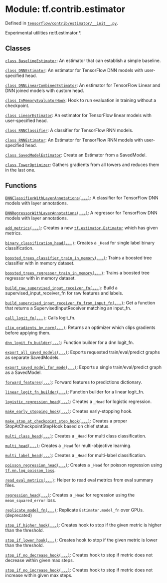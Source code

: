 <div itemscope itemtype="http://developers.google.com/ReferenceObject">
<meta itemprop="name" content="tf.contrib.estimator" />
<meta itemprop="path" content="Stable" />
</div>

# Module: tf.contrib.estimator



Defined in [`tensorflow/contrib/estimator/__init__.py`](/code/stable/tensorflow/contrib/estimator/__init__.py).

Experimental utilities re:tf.estimator.*.

## Classes

[`class BaselineEstimator`](../../tf/contrib/estimator/BaselineEstimator.md): An estimator that can establish a simple baseline.

[`class DNNEstimator`](../../tf/contrib/estimator/DNNEstimator.md): An estimator for TensorFlow DNN models with user-specified head.

[`class DNNLinearCombinedEstimator`](../../tf/contrib/estimator/DNNLinearCombinedEstimator.md): An estimator for TensorFlow Linear and DNN joined models with custom head.

[`class InMemoryEvaluatorHook`](../../tf/contrib/estimator/InMemoryEvaluatorHook.md): Hook to run evaluation in training without a checkpoint.

[`class LinearEstimator`](../../tf/contrib/estimator/LinearEstimator.md): An estimator for TensorFlow linear models with user-specified head.

[`class RNNClassifier`](../../tf/contrib/estimator/RNNClassifier.md): A classifier for TensorFlow RNN models.

[`class RNNEstimator`](../../tf/contrib/estimator/RNNEstimator.md): An Estimator for TensorFlow RNN models with user-specified head.

[`class SavedModelEstimator`](../../tf/contrib/estimator/SavedModelEstimator.md): Create an Estimator from a SavedModel.

[`class TowerOptimizer`](../../tf/contrib/estimator/TowerOptimizer.md): Gathers gradients from all towers and reduces them in the last one.

## Functions

[`DNNClassifierWithLayerAnnotations(...)`](../../tf/contrib/estimator/DNNClassifierWithLayerAnnotations.md): A classifier for TensorFlow DNN models with layer annotations.

[`DNNRegressorWithLayerAnnotations(...)`](../../tf/contrib/estimator/DNNRegressorWithLayerAnnotations.md): A regressor for TensorFlow DNN models with layer annotations.

[`add_metrics(...)`](../../tf/contrib/estimator/add_metrics.md): Creates a new <a href="../../tf/estimator/Estimator.md"><code>tf.estimator.Estimator</code></a> which has given metrics.

[`binary_classification_head(...)`](../../tf/contrib/estimator/binary_classification_head.md): Creates a `_Head` for single label binary classification.

[`boosted_trees_classifier_train_in_memory(...)`](../../tf/contrib/estimator/boosted_trees_classifier_train_in_memory.md): Trains a boosted tree classifier with in memory dataset.

[`boosted_trees_regressor_train_in_memory(...)`](../../tf/contrib/estimator/boosted_trees_regressor_train_in_memory.md): Trains a boosted tree regressor with in memory dataset.

[`build_raw_supervised_input_receiver_fn(...)`](../../tf/contrib/estimator/build_raw_supervised_input_receiver_fn.md): Build a supervised_input_receiver_fn for raw features and labels.

[`build_supervised_input_receiver_fn_from_input_fn(...)`](../../tf/contrib/estimator/build_supervised_input_receiver_fn_from_input_fn.md): Get a function that returns a SupervisedInputReceiver matching an input_fn.

[`call_logit_fn(...)`](../../tf/contrib/estimator/call_logit_fn.md): Calls logit_fn.

[`clip_gradients_by_norm(...)`](../../tf/contrib/estimator/clip_gradients_by_norm.md): Returns an optimizer which clips gradients before applying them.

[`dnn_logit_fn_builder(...)`](../../tf/contrib/estimator/dnn_logit_fn_builder.md): Function builder for a dnn logit_fn.

[`export_all_saved_models(...)`](../../tf/contrib/estimator/export_all_saved_models.md): Exports requested train/eval/predict graphs as separate SavedModels.

[`export_saved_model_for_mode(...)`](../../tf/contrib/estimator/export_saved_model_for_mode.md): Exports a single train/eval/predict graph as a SavedModel.

[`forward_features(...)`](../../tf/contrib/estimator/forward_features.md): Forward features to predictions dictionary.

[`linear_logit_fn_builder(...)`](../../tf/contrib/estimator/linear_logit_fn_builder.md): Function builder for a linear logit_fn.

[`logistic_regression_head(...)`](../../tf/contrib/estimator/logistic_regression_head.md): Creates a `_Head` for logistic regression.

[`make_early_stopping_hook(...)`](../../tf/contrib/estimator/make_early_stopping_hook.md): Creates early-stopping hook.

[`make_stop_at_checkpoint_step_hook(...)`](../../tf/contrib/estimator/make_stop_at_checkpoint_step_hook.md): Creates a proper StopAtCheckpointStepHook based on chief status.

[`multi_class_head(...)`](../../tf/contrib/estimator/multi_class_head.md): Creates a `_Head` for multi class classification.

[`multi_head(...)`](../../tf/contrib/estimator/multi_head.md): Creates a `_Head` for multi-objective learning.

[`multi_label_head(...)`](../../tf/contrib/estimator/multi_label_head.md): Creates a `_Head` for multi-label classification.

[`poisson_regression_head(...)`](../../tf/contrib/estimator/poisson_regression_head.md): Creates a `_Head` for poisson regression using <a href="../../tf/nn/log_poisson_loss.md"><code>tf.nn.log_poisson_loss</code></a>.

[`read_eval_metrics(...)`](../../tf/contrib/estimator/read_eval_metrics.md): Helper to read eval metrics from eval summary files.

[`regression_head(...)`](../../tf/contrib/estimator/regression_head.md): Creates a `_Head` for regression using the `mean_squared_error` loss.

[`replicate_model_fn(...)`](../../tf/contrib/estimator/replicate_model_fn.md): Replicate `Estimator.model_fn` over GPUs. (deprecated)

[`stop_if_higher_hook(...)`](../../tf/contrib/estimator/stop_if_higher_hook.md): Creates hook to stop if the given metric is higher than the threshold.

[`stop_if_lower_hook(...)`](../../tf/contrib/estimator/stop_if_lower_hook.md): Creates hook to stop if the given metric is lower than the threshold.

[`stop_if_no_decrease_hook(...)`](../../tf/contrib/estimator/stop_if_no_decrease_hook.md): Creates hook to stop if metric does not decrease within given max steps.

[`stop_if_no_increase_hook(...)`](../../tf/contrib/estimator/stop_if_no_increase_hook.md): Creates hook to stop if metric does not increase within given max steps.

